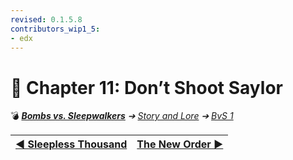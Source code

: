```yaml
---
revised: 0.1.5.8
contributors_wip1_5:
- edx
---
```


# 📄 Chapter 11: Don’t Shoot Saylor

💣 ***[Bombs vs. Sleepwalkers](/README.md)** ➔ [Story and Lore](/story/readme.md) ➔ [BvS 1](/story/bvs1/readme.md)*

| [◀️ Sleepless Thousand](/story/bvs1/10_sleepless_thousand.md) | [The New Order ▶️](/story/bvs1/12_the_new_order.md) |
| --: | :-- |
